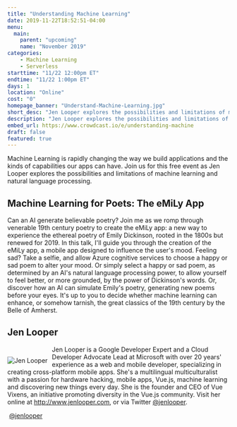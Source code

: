 ```yaml
---
title: "Understanding Machine Learning"
date: 2019-11-22T18:52:51-04:00
menu:
  main:
    parent: "upcoming"
    name: "November 2019"
categories:
    - Machine Learning
    - Serverless
starttime: "11/22 12:00pm ET"
endtime: "11/22 1:00pm ET"
days: 1
location: "Online"
cost: "0"
homepage_banner: "Understand-Machine-Learning.jpg"
short_desc: "Jen Looper explores the possibilities and limitations of machine learning and natural language processing."
description: "Jen Looper explores the possibilities and limitations of machine learning and natural language processing while building a fun application to write poetry powered by Azure."
embed_url: https://www.crowdcast.io/e/understanding-machine
draft: false
featured: true
---
```


Machine Learning is rapidly changing the way we build applications and the kinds of capabilities our apps can have. Join us for this free event as Jen Looper explores the possibilities and limitations of machine learning and natural language processing.

## Machine Learning for Poets: The eMiLy App

Can an AI generate believable poetry? Join me as we romp through venerable 19th century poetry to create the eMiLy app: a new way to experience the ethereal poetry of Emily Dickinson, rooted in the 1800s but renewed for 2019. In this talk, I'll guide you through the creation of the eMiLy app, a mobile app designed to influence the user's mood. Feeling sad? Take a selfie, and allow Azure cognitive services to choose a happy or sad poem to alter your mood. Or simply select a happy or sad poem, as determined by an AI's natural language processing power, to allow yourself to feel better, or more grounded, by the power of Dickinson's words. Or, discover how an AI can simulate Emily's poetry, generating new poems before your eyes. It's up to you to decide whether machine learning can enhance, or somehow tarnish, the great classics of the 19th century by the Belle of Amherst.

## Jen Looper

<img src="/img/speakers/jenlooper.jpg" style="float:left;margin-right: 10px;margin-top: 25px;" alt="Jen Looper">

Jen Looper is a Google Developer Expert and a Cloud Developer Advocate Lead at Microsoft with over 20 years' experience as a web and mobile developer, specializing in creating cross-platform mobile apps. She's a multilingual multiculturalist with a passion for hardware hacking, mobile apps, Vue.js, machine learning and discovering new things every day. She is the founder and CEO of Vue Vixens, an initiative promoting diversity in the Vue.js community. Visit her online at http://www.jenlooper.com, or via Twitter [@jenlooper](https://twitter.com/jenlooper).

<a class="social social-twitter" href="https://twitter.com/jenlooper" target="_blank" aria-label="twitter" style="float:left;">
  <i class="ui-twitter"></i>
</a>

&nbsp;[@jenlooper](https://twitter.com/jenlooper)